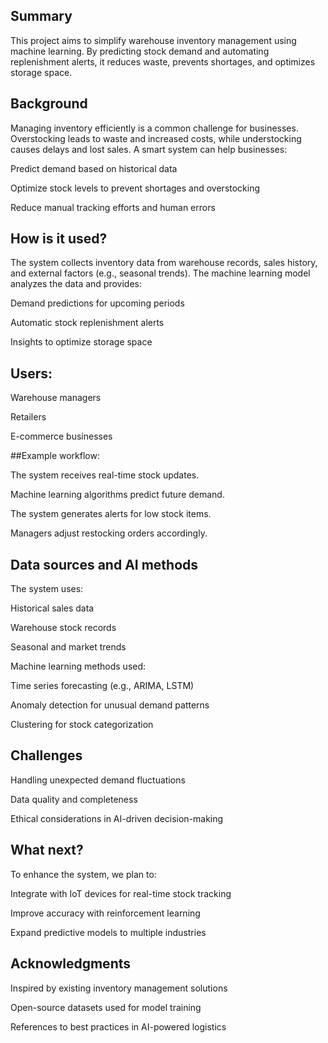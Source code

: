 ## Summary

This project aims to simplify warehouse inventory management using machine learning. By predicting stock demand and automating replenishment alerts, it reduces waste, prevents shortages, and optimizes storage space.

## Background

Managing inventory efficiently is a common challenge for businesses. Overstocking leads to waste and increased costs, while understocking causes delays and lost sales. A smart system can help businesses:

Predict demand based on historical data

Optimize stock levels to prevent shortages and overstocking

Reduce manual tracking efforts and human errors

## How is it used?

The system collects inventory data from warehouse records, sales history, and external factors (e.g., seasonal trends). The machine learning model analyzes the data and provides:

Demand predictions for upcoming periods

Automatic stock replenishment alerts

Insights to optimize storage space

## Users:

Warehouse managers

Retailers

E-commerce businesses

##Example workflow:

The system receives real-time stock updates.

Machine learning algorithms predict future demand.

The system generates alerts for low stock items.

Managers adjust restocking orders accordingly.

## Data sources and AI methods

The system uses:

Historical sales data

Warehouse stock records

Seasonal and market trends

Machine learning methods used:

Time series forecasting (e.g., ARIMA, LSTM)

Anomaly detection for unusual demand patterns

Clustering for stock categorization

## Challenges

Handling unexpected demand fluctuations

Data quality and completeness

Ethical considerations in AI-driven decision-making

## What next?

To enhance the system, we plan to:

Integrate with IoT devices for real-time stock tracking

Improve accuracy with reinforcement learning

Expand predictive models to multiple industries

## Acknowledgments

Inspired by existing inventory management solutions

Open-source datasets used for model training

References to best practices in AI-powered logistics
